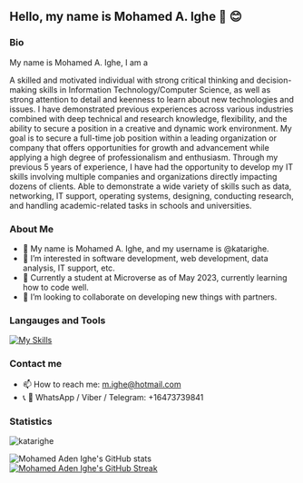 ## Hello, my name is Mohamed A. Ighe 👋 😊

### Bio
My name is Mohamed A. Ighe, I am a 

A skilled and motivated individual with strong critical thinking and decision-making skills in Information Technology/Computer Science, as well as strong attention to detail and keenness to learn about new 
technologies and issues. I have demonstrated previous experiences across various industries combined with deep technical and research knowledge, flexibility, and the ability to secure a position in a creative 
and dynamic work environment. My goal is to secure a full-time job position within a leading organization or company that offers opportunities for growth and advancement while applying a high degree of 
professionalism and enthusiasm. Through my previous 5 years of experience, I have had the opportunity to develop my IT skills involving multiple companies and organizations directly impacting dozens of clients. 
Able to demonstrate a wide variety of skills such as data, networking, IT support, operating systems, designing, conducting research, and handling academic-related tasks in schools and universities. 

### About Me
- 👋 My name is Mohamed A. Ighe, and my username is @katarighe.
- 👀 I’m interested in software development, web development, data analysis, IT support, etc. 
- 🌱 Currently a student at Microverse as of May 2023, currently learning how to code well. 
- 💞️ I’m looking to collaborate on developing new things with partners. 

### Langauges and Tools
[![My Skills](https://skillicons.dev/icons?i=js,html,css,wasm)](https://skillicons.dev)

### Contact me
- 📫 How to reach me: m.ighe@hotmail.com
- 📞 📧 WhatsApp / Viber / Telegram: +16473739841

### Statistics
<img src="https://komarev.com/ghpvc/?username=katarighe" alt="katarighe" />

![Mohamed Aden Ighe's GitHub stats](https://github-readme-stats.vercel.app/api?username=katarighe&show_icons=true&theme=radical)
[![Mohamed Aden Ighe's GitHub Streak](https://streak-stats.demolab.com/?user=katarighe&currStreakNum=2FD3EB&fire=pink&sideLabels=F00&date_format=[Y.]n.j&theme=radical)](https://git.io/streak-stats)

<!---
katarighe/katarighe is a ✨ special ✨ repository because its `README.md` (this file) appears on your GitHub profile.
You can click the Preview link to take a look at your changes.
--->
